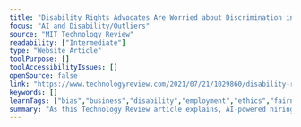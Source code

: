 ```yaml
---
title: "Disability Rights Advocates Are Worried about Discrimination in AI Hiring Tools"
focus: "AI and Disability/Outliers"
source: "MIT Technology Review"
readability: ["Intermediate"]
type: "Website Article"
toolPurpose: []
toolAccessibilityIssues: []
openSource: false
link: "https://www.technologyreview.com/2021/07/21/1029860/disability-rights-employment-discrimination-ai-hiring/"
keywords: []
learnTags: ["bias","business","disability","employment","ethics","fairness"]
summary: "As this Technology Review article explains, AI-powered hiring tools often fail to include people with disabilities when generating their training data. "
---
```


